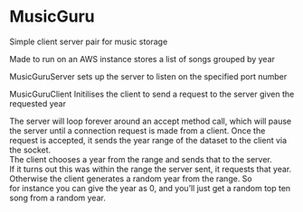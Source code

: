 # MusicGuru
Simple client server pair for music storage

Made to run on an AWS instance
stores a list of songs grouped by year

MusicGuruServer <portNumber> sets up the server to listen on the specified port number

MusicGuruClient <IP> <Port> <Year> Initilises the client to send a request to the server given the requested year

The	server will loop forever around an accept method call, which will pause the server	until	a	connection	request	is	made	from	a	client.	Once	the	request	
is	accepted, it sends	the	year	range	of the dataset	to	the	client	via	the	socket.				
The	client	chooses	a	year	from	the	range	and	sends	that	to	the	server.		
If	it	turns	out	this	was	within	the	range	the	server	sent,	it requests	
that	year.		Otherwise	the	client	generates	a	random	year	from	the	range.		So	
for	instance	you	can	give	the	year	as	0,	and	you’ll	just	get	a	random	top	ten	
song	from	a	random	year.		
